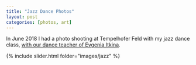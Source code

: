```yaml
---
title: "Jazz Dance Photos"
layout: post
categories: [photos, art]
---
```


In June 2018 I had a photo shooting at Tempelhofer Feld with my jazz dance class, <a href="https://evgenia-itkina.com/">with our dance teacher of Evgenia Itkina</a>.

{% include slider.html folder="images/jazz" %}
